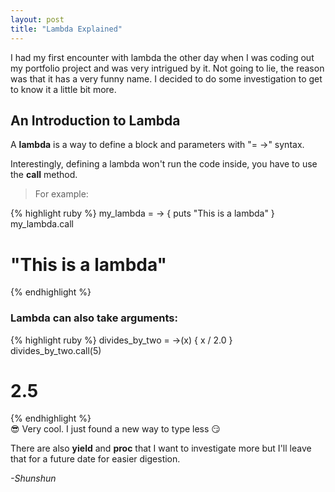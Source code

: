 ```yaml
---
layout: post
title: "Lambda Explained"
---
```

I had my first encounter with lambda the other day when I was coding out my portfolio project and was very intrigued by it. Not going to lie, the reason was that it has a very funny name. I decided to do some investigation to get to know it a little bit more.  

## An Introduction to Lambda 

A **lambda** is a way to define a block and parameters with "= ->" syntax. 

Interestingly, defining a lambda won't run the code inside, you have to use the **call** method. 
> For example: 

{% highlight ruby %}
  my_lambda = -> { puts "This is a lambda" }
  my_lambda.call

  # "This is a lambda"
{% endhighlight %}

### Lambda can also take arguments: 

{% highlight ruby %}
  divides_by_two = ->(x) { x / 2.0 }
  divides_by_two.call(5)

  # 2.5
{% endhighlight %}
<br />
😎 Very cool. I just found a new way to type less 😏

There are also **yield** and **proc** that I want to investigate more but I'll leave that for a future date for easier digestion.  

*-Shunshun*  


<br />
